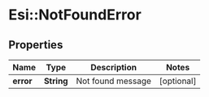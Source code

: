 # Esi::NotFoundError

## Properties
Name | Type | Description | Notes
------------ | ------------- | ------------- | -------------
**error** | **String** | Not found message | [optional] 


